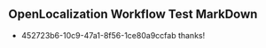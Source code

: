 ## OpenLocalization Workflow Test MarkDown
* 452723b6-10c9-47a1-8f56-1ce80a9ccfab thanks!

<!--HONumber=Sep16_HO1-->


